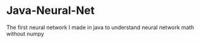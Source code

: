# Java-Neural-Net
The first neural network I made in java to understand neural network math without numpy
